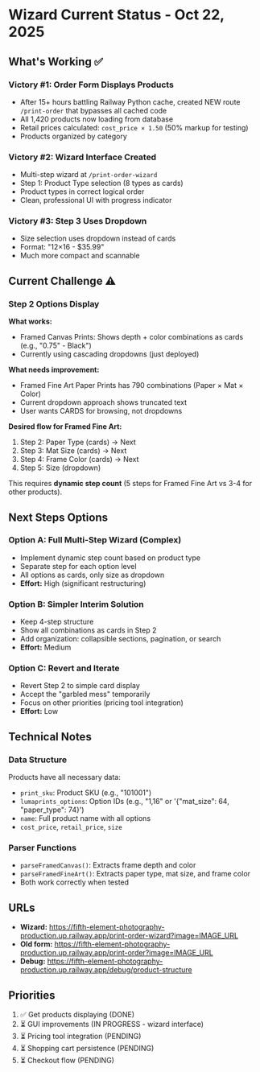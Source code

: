 # Wizard Current Status - Oct 22, 2025

## What's Working ✅

### Victory #1: Order Form Displays Products
- After 15+ hours battling Railway Python cache, created NEW route `/print-order` that bypasses all cached code
- All 1,420 products now loading from database
- Retail prices calculated: `cost_price × 1.50` (50% markup for testing)
- Products organized by category

### Victory #2: Wizard Interface Created
- Multi-step wizard at `/print-order-wizard`
- Step 1: Product Type selection (8 types as cards)
- Product types in correct logical order
- Clean, professional UI with progress indicator

### Victory #3: Step 3 Uses Dropdown
- Size selection uses dropdown instead of cards
- Format: "12×16 - $35.99"
- Much more compact and scannable

## Current Challenge ⚠️

### Step 2 Options Display

**What works:**
- Framed Canvas Prints: Shows depth + color combinations as cards (e.g., "0.75" - Black")
- Currently using cascading dropdowns (just deployed)

**What needs improvement:**
- Framed Fine Art Paper Prints has 790 combinations (Paper × Mat × Color)
- Current dropdown approach shows truncated text
- User wants CARDS for browsing, not dropdowns

**Desired flow for Framed Fine Art:**
1. Step 2: Paper Type (cards) → Next
2. Step 3: Mat Size (cards) → Next  
3. Step 4: Frame Color (cards) → Next
4. Step 5: Size (dropdown)

This requires **dynamic step count** (5 steps for Framed Fine Art vs 3-4 for other products).

## Next Steps Options

### Option A: Full Multi-Step Wizard (Complex)
- Implement dynamic step count based on product type
- Separate step for each option level
- All options as cards, only size as dropdown
- **Effort:** High (significant restructuring)

### Option B: Simpler Interim Solution
- Keep 4-step structure
- Show all combinations as cards in Step 2
- Add organization: collapsible sections, pagination, or search
- **Effort:** Medium

### Option C: Revert and Iterate
- Revert Step 2 to simple card display
- Accept the "garbled mess" temporarily
- Focus on other priorities (pricing tool integration)
- **Effort:** Low

## Technical Notes

### Data Structure
Products have all necessary data:
- `print_sku`: Product SKU (e.g., "101001")
- `lumaprints_options`: Option IDs (e.g., "1,16" or '{"mat_size": 64, "paper_type": 74}')
- `name`: Full product name with all options
- `cost_price`, `retail_price`, `size`

### Parser Functions
- `parseFramedCanvas()`: Extracts frame depth and color
- `parseFramedFineArt()`: Extracts paper type, mat size, and frame color
- Both work correctly when tested

## URLs

- **Wizard:** https://fifth-element-photography-production.up.railway.app/print-order-wizard?image=IMAGE_URL
- **Old form:** https://fifth-element-photography-production.up.railway.app/print-order?image=IMAGE_URL
- **Debug:** https://fifth-element-photography-production.up.railway.app/debug/product-structure

## Priorities

1. ✅ Get products displaying (DONE)
2. ⏳ GUI improvements (IN PROGRESS - wizard interface)
3. ⏳ Pricing tool integration (PENDING)
4. ⏳ Shopping cart persistence (PENDING)
5. ⏳ Checkout flow (PENDING)

